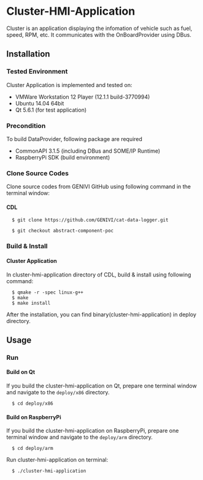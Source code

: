 # Cluster-HMI-Application
Cluster is an application displaying the infomation of vehicle such as fuel, speed, RPM, etc.
It communicates with the OnBoardProvider using DBus.

## Installation
### Tested Environment
Cluster Application is implemented and tested on:
* VMWare Workstation 12 Player (12.1.1 build-3770994)
* Ubuntu 14.04 64bit
* Qt 5.6.1 (for test application)

### Precondition
To build DataProvider, following package are required
* CommonAPI 3.1.5 (including DBus and SOME/IP Runtime)
* RaspberryPi SDK (build environment)

### Clone Source Codes
Clone source codes from GENIVI GitHub using following command in the terminal window:

#### CDL

      $ git clone https://github.com/GENIVI/cat-data-logger.git
    
      $ git checkout abstract-component-poc
      
### Build & Install
#### Cluster Application
In cluster-hmi-application directory of CDL, build & install using following command:

      $ qmake -r -spec linux-g++
      $ make
      $ make install

After the installation, you can find binary(cluster-hmi-application) in deploy directory.

## Usage

### Run
#### Build on Qt
If you build the cluster-hmi-application on Qt, prepare one terminal window and navigate to the `deploy/x86` directory.

      $ cd deploy/x86
      
#### Build on RaspberryPi
If you build the cluster-hmi-application on RaspberryPi, prepare one terminal window and navigate to the `deploy/arm` directory.

      $ cd deploy/arm
      
Run cluster-hmi-application on terminal:
      
      $ ./cluster-hmi-application
      
